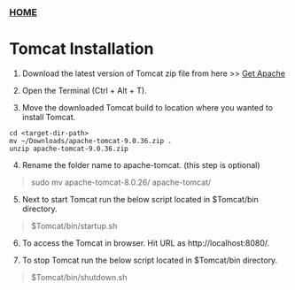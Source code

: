 ### [HOME](https://krishna-waidande-dev.github.io/)

# Tomcat Installation

1. Download the latest version of Tomcat zip file from here >> [Get Apache](https://tomcat.apache.org/download-90.cgi)

2. Open the Terminal (Ctrl + Alt + T). 

3. Move the downloaded Tomcat build to location where you wanted to install Tomcat.

```
cd <target-dir-path>
mv ~/Downloads/apache-tomcat-9.0.36.zip .
unzip apache-tomcat-9.0.36.zip 
```

4. Rename the folder name to apache-tomcat. (this step is optional)
> sudo mv apache-tomcat-8.0.26/ apache-tomcat/

5. Next to start Tomcat run the below script located in $Tomcat/bin directory. 
> $Tomcat/bin/startup.sh

6. To access the Tomcat in browser. Hit URL as http://localhost:8080/. 

7. To stop Tomcat run the below script located in $Tomcat/bin directory.
> $Tomcat/bin/shutdown.sh
